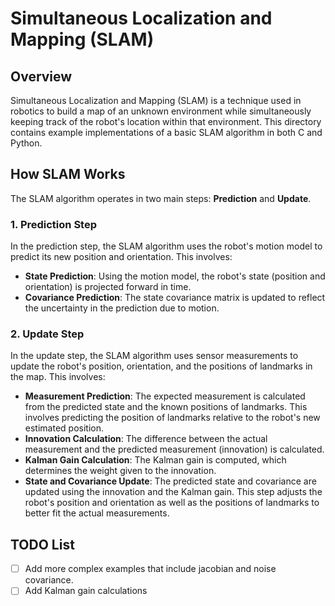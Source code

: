 # Simultaneous Localization and Mapping (SLAM)

## Overview

Simultaneous Localization and Mapping (SLAM) is a technique used in robotics to build a map of an unknown environment while simultaneously keeping track of the robot's location within that environment. This directory contains example implementations of a basic SLAM algorithm in both C and Python.

## How SLAM Works

The SLAM algorithm operates in two main steps: **Prediction** and **Update**.

### 1. Prediction Step

In the prediction step, the SLAM algorithm uses the robot's motion model to predict its new position and orientation. This involves:
- **State Prediction**: Using the motion model, the robot's state (position and orientation) is projected forward in time.
- **Covariance Prediction**: The state covariance matrix is updated to reflect the uncertainty in the prediction due to motion.

### 2. Update Step

In the update step, the SLAM algorithm uses sensor measurements to update the robot's position, orientation, and the positions of landmarks in the map. This involves:
- **Measurement Prediction**: The expected measurement is calculated from the predicted state and the known positions of landmarks. This involves predicting the position of landmarks relative to the robot's new estimated position.
- **Innovation Calculation**: The difference between the actual measurement and the predicted measurement (innovation) is calculated.
- **Kalman Gain Calculation**: The Kalman gain is computed, which determines the weight given to the innovation.
- **State and Covariance Update**: The predicted state and covariance are updated using the innovation and the Kalman gain. This step adjusts the robot's position and orientation as well as the positions of landmarks to better fit the actual measurements.


## TODO List
- [ ] Add more complex examples that include jacobian and noise covariance.
- [ ] Add Kalman gain calculations